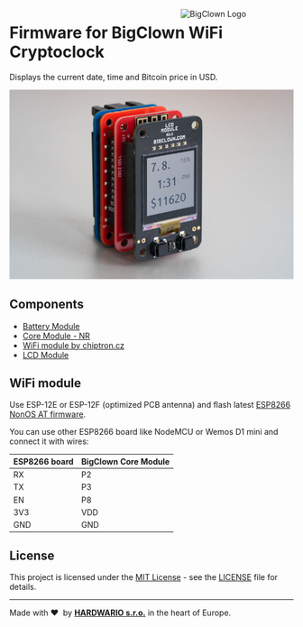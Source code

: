 <a href="https://www.bigclown.com/"><img src="https://bigclown.sirv.com/logo.png" width="200" alt="BigClown Logo" align="right"></a>

# Firmware for BigClown WiFi Cryptoclock

Displays the current date, time and Bitcoin price in USD.

![Photo of WiFi Cryptoclock](doc/wifi-cryptoclock.jpg)

## Components

* [Battery Module](https://shop.bigclown.com/battery-module/)
* [Core Module - NR](https://shop.bigclown.com/core-module-nr/)
* [WiFi module by chiptron.cz](https://chiptron.cz/articles.php?article_id=182)
* [LCD Module](https://shop.bigclown.com/lcd-module-bg/)

## WiFi module

Use ESP-12E or ESP-12F (optimized PCB antenna) and flash latest [ESP8266 NonOS AT firmware](https://www.espressif.com/en/support/download/at).

You can use other ESP8266 board like NodeMCU or Wemos D1 mini and connect it with wires:

| ESP8266 board | BigClown Core Module |
| --- | --- |
| RX | P2 |
| TX | P3 |
| EN | P8 |
| 3V3 | VDD |
| GND | GND |

## License

This project is licensed under the [MIT License](https://opensource.org/licenses/MIT/) - see the [LICENSE](LICENSE) file for details.

---

Made with &#x2764;&nbsp; by [**HARDWARIO s.r.o.**](https://www.hardwario.com/) in the heart of Europe.
